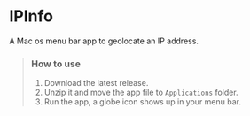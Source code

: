 # IPInfo
A Mac os menu bar app to geolocate an IP address.

> ### How to use
> 1. Download the latest release. 
> 2. Unzip it and move the app file to `Applications` folder.
> 3. Run the app, a globe icon shows up in your menu bar.

